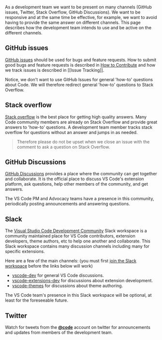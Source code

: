 As a development team we want to be present on many channels (GitHub issues, Twitter, Stack Overflow, GitHub Discussions). We want to be responsive and at the same time be effective, for example, we want to avoid having to provide the same answer on different channels. This page describes how the development team intends to use and be active on the different channels.

## GitHub issues
[GitHub issues](https://github.com/Microsoft/vscode/issues) should be used for bugs and feature requests. How to submit good bugs and feature requests is described in [How to Contribute](https://github.com/Microsoft/vscode/blob/master/CONTRIBUTING.md) and how we track issues is described in [[Issue Tracking]].

Notice, we don't want to use GitHub Issues for general 'how-to' questions about Code. We will therefore redirect general 'how-to' questions to Stack Overflow. 

## Stack overflow
[Stack overflow](https://stackoverflow.com/questions/tagged/vscode) is the best place for getting high quality answers. Many Code community members are already on Stack Overflow and provide great answers to 'how-to' questions. A development team member tracks stack overflow for questions without an answer and jumps in as needed. 

>Therefore please do not be upset when we close an issue with the comment to ask a question on Stack Overflow. 

## GitHub Discussions
[GitHub Discussions](https://github.com/microsoft/vscode-discussions/discussions) provides a place where the community can get together and collaborate. It is the official place to discuss VS Code's extension platform, ask questions, help other members of the community, and get answers.

The VS Code PM and Advocacy teams have a presence in this community, periodically posting announcements and answering questions.

## Slack
The [Visual Studio Code Development Community](https://vscode-dev-community.slack.com/) Slack workspace is a community maintained place for VS Code contributors, extension developers, theme authors, etc to help one another and collaborate. This Slack workspace contains many discussion channels including many for specific extensions.

Here are a few of the main channels: (you must first [join the Slack workspace](https://aka.ms/vscode-dev-community) before the links below will work)
- [vscode-dev](https://vscode-dev-community.slack.com/messages/C74E1CNGL) for general VS Code discussions.
- [vscode-extensions-dev](https://vscode-dev-community.slack.com/messages/C74CB59NE) for discussions about extension development.
- [vscode-themes](https://vscode-dev-community.slack.com/messages/CBQAQ5GAD/) for discussions about theme authoring.

The VS Code team's presence in this Slack workspace will be optional, at least for the foreseeable future.

## Twitter
Watch for tweets from the [**@code**](https://twitter.com/code) account on twitter for announcements and updates from members of the development team.
